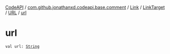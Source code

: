 [CodeAPI](../../../../index.md) / [com.github.jonathanxd.codeapi.base.comment](../../../index.md) / [Link](../../index.md) / [LinkTarget](../index.md) / [URL](index.md) / [url](.)

# url

`val url: `[`String`](https://kotlinlang.org/api/latest/jvm/stdlib/kotlin/-string/index.html)